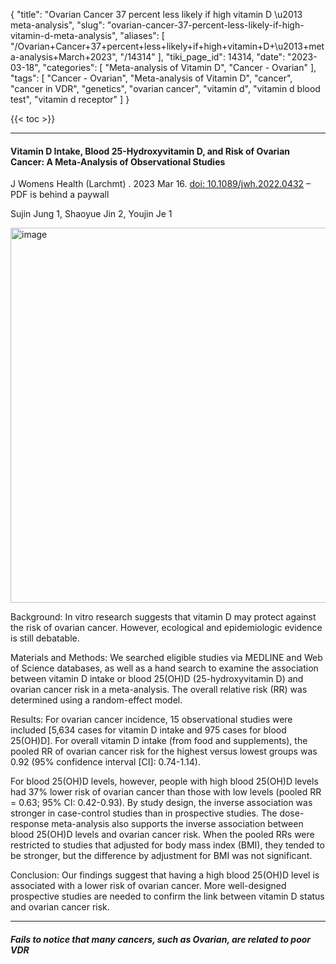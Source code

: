 {
    "title": "Ovarian Cancer 37 percent less likely if high vitamin D \u2013 meta-analysis",
    "slug": "ovarian-cancer-37-percent-less-likely-if-high-vitamin-d-meta-analysis",
    "aliases": [
        "/Ovarian+Cancer+37+percent+less+likely+if+high+vitamin+D+\u2013+meta-analysis+March+2023",
        "/14314"
    ],
    "tiki_page_id": 14314,
    "date": "2023-03-18",
    "categories": [
        "Meta-analysis of Vitamin D",
        "Cancer - Ovarian"
    ],
    "tags": [
        "Cancer - Ovarian",
        "Meta-analysis of Vitamin D",
        "cancer",
        "cancer in VDR",
        "genetics",
        "ovarian cancer",
        "vitamin d",
        "vitamin d blood test",
        "vitamin d receptor"
    ]
}


{{< toc >}} 

---

#### Vitamin D Intake, Blood 25-Hydroxyvitamin D, and Risk of Ovarian Cancer: A Meta-Analysis of Observational Studies

J Womens Health (Larchmt) . 2023 Mar 16. [doi: 10.1089/jwh.2022.0432](https://doi.org/10.1089/jwh.2022.0432) – PDF is behind a paywall

Sujin Jung 1, Shaoyue Jin 2, Youjin Je 1

<img src="https://d1bk1kqxc0sym.cloudfront.net/attachments/jpeg/ovarisn.jpg" alt="image" width="600">

Background: In vitro research suggests that vitamin D may protect against the risk of ovarian cancer. However, ecological and epidemiologic evidence is still debatable. 

Materials and Methods: We searched eligible studies via MEDLINE and Web of Science databases, as well as a hand search to examine the association between vitamin D intake or blood 25(OH)D (25-hydroxyvitamin D) and ovarian cancer risk in a meta-analysis. The overall relative risk (RR) was determined using a random-effect model. 

Results: For ovarian cancer incidence, 15 observational studies were included <span>[5,634 cases for vitamin D intake and 975 cases for blood 25(OH)D]</span>. For overall vitamin D intake (from food and supplements), the pooled RR of ovarian cancer risk for the highest versus lowest groups was 0.92 (95% confidence interval <span>[CI]</span>: 0.74-1.14). 

For blood 25(OH)D levels, however, people with high blood 25(OH)D levels had 37% lower risk of ovarian cancer than those with low levels (pooled RR = 0.63; 95% CI: 0.42-0.93). By study design, the inverse association was stronger in case-control studies than in prospective studies. The dose-response meta-analysis also supports the inverse association between blood 25(OH)D levels and ovarian cancer risk. When the pooled RRs were restricted to studies that adjusted for body mass index (BMI), they tended to be stronger, but the difference by adjustment for BMI was not significant. 

Conclusion: Our findings suggest that having a high blood 25(OH)D level is associated with a lower risk of ovarian cancer. More well-designed prospective studies are needed to confirm the link between vitamin D status and ovarian cancer risk.

---

##### Fails to notice that many cancers, such as Ovarian, are related to poor VDR